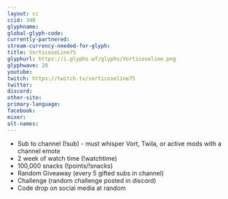 ```yaml
---
layout: cc
ccid: 340
glyphname: 
global-glyph-code: 
currently-partnered: 
stream-currency-needed-for-glyph: 
title: VorticoseLine75
glyphurl: https://i.glyphs.wf/glyphs/Vorticoseline.png
glyphwave: 20
youtube: 
twitch: https://twitch.tv/vorticoseline75
twitter: 
discord: 
other-site: 
primary-language: 
facebook: 
mixer: 
alt-names: 
---
```

* Sub to channel (!sub) - must whisper Vort, Twila, or active mods with a channel emote
* 2 week of watch time (!watchtime)
* 100,000 snacks (!points/!snacks)
* Random Giveaway (every 5 gifted subs in channel)
* Challenge (random challenge posted in discord)
* Code drop on social media at random
